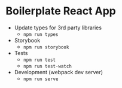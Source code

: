 # Boilerplate React App

- Update types for 3rd party libraries
  - `npm run types`
- Storybook
  - `npm run storybook`
- Tests
  - `npm run test`
  - `npm run test-watch`
- Development (webpack dev server)
  - `npm run serve`
